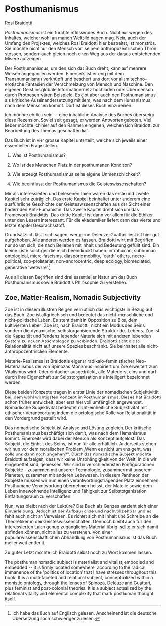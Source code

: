 # Posthumanismus

Rosi Braidotti

*Posthumanismus* ist ein furchteinflössendes Buch. Nicht nur wegen des Inhaltes, welcher wohl an manch Weltbild nagen mag. Nein, auch der Umfang des Projektes, welches Rosi Braidotti hier bestreitet, ist monströs. Sie möchte nicht nur den Mensch vom seinem anthropozentrischen Thron stossen, sondern auch gleich noch einen Weg aus der daraus entstehenden Misere aufzeigen.

Der Posthumanismus, um den sich das Buch dreht, kann auf mehrere Weisen angegangen werden. Einerseits ist er eng mit dem Transhumanismus verknüpft und beschert uns dort vor allem techno-erotische Fantasien der Verschmelzung von Mensch und Maschine. Den eigenen Geist ins globale Informationsnetz hochladen oder Übermensch durch Prothesen wären Beispiele. Es gibt aber auch den Posthumanismus als kritische Auseinandersetzung mit dem, was nach dem Humanismus, nach dem Menschen kommt. Dort ist dieses Buch einzureihen.

Ich möchte ehrlich sein -- eine inhaltliche Analyse des Buches übersteigt diese Rezension. Soviel seit gesagt, es werden Antworten geboten. Viel lieber möchte ich hier auf den Rahmen eingehen, welchen sich Braidotti zur Bearbeitung des Themas geschaffen hat.

Das Buch ist in vier grosse Kapitel unterteilt, welche sich jeweils einer essentiellen Frage stellen.

1.  Was ist Posthumanismus?

2.  Wo ist des Menschen Platz in der posthumanen Kondition?

3.  Wie erzeugt Posthumanismus seine eigene Unmenschlichkeit?

4.  Wie beeinflusst der Posthumanismus die Geisteswissenschaften?

Mir als interessierten und belesenen Laien waren das erste und zweite Kapitel sehr zuträglich. Das erste Kapitel beinhaltet unter anderem eine ausführliche Geschichte der Geisteswissenschaften aus der Sicht einer hadernden Anti-Humanistin. Das zweite Kapitel dreht sich um das Framework Braidottis. Das dritte Kapitel ist dann vor allem für die Ethiker unter den Lesern interessant. Für die Akademiker liefert dann das vierte und letzte Kapitel Gesprächsstoff.

Grundsätzlich lässt sich sagen, wer gerne Deleuze-Guattari liest ist hier gut aufgehoben. Alle anderen werden es hassen. Braidotti wirft mit Begriffen nur so um sich, die nach Belieben mit Inhalt und Bedeutung gefüllt sind. Ein kleine Liste solchiger die mich beeindruckt haben: infrahuman, subhuman ontological, micro-fascisms, diasporic mobility, 'earth' others, necro-political, zoo-proletariat, non-androcentric, deep ecology, biomediated, generative 'wetware'.[^1]

Aus all diesen Begriffen sind drei essentieller Natur um das Buch Posthumanismus sowie Braidottis Philosophie zu verstehen.

## Zoe, Matter-Realism, Nomadic Subjectivity

Zoe ist in diesem illustren Reigen vermutlich das wichtigste in Bezug auf das Buch. Zoe ist altgriechisch und bedeutet das nicht-menschliche und nicht-politische Leben. Es steht damit in Opposition zu Bios, dem kultivierten Leben. Zoe ist, nach Braidotti, nicht ein Modus des Seins sondern die dynamische, selbstorganisierende Struktur des Lebens. Zoe ist die Kapazität und Tendenz lebender Materie sich mit anderen lebenden System zu neuen Assemblagen zu verbinden. Braidotti sieht diese Relationalität nicht auf unsere Spezies beschränkt. Sie beinhaltet alle nicht-anthropozentrischen Elemente.

Materie-Realismus ist Braidottis eigener radikalo-feministischer Neo-Materialismus der von Spinozas Monismus inspiriert um Zoe erweitert zum Vitalismus wird. Oder einfacher ausgedrückt, alle Materie ist eins und darf durch ihre Eigenschaft zur Selbstorganisation als intelligent bezeichnet werden.

Diese beiden Konzepte tragen in erster Linie der nomadischen Subjektivität bei, dem wohl wichtigsten Konzept im Posthumanismus. Dieses hat Braidotti schon früher entwickelt, aber erst hier voll umfänglich angewendet. Nomadische Subjektivität bedeutet nicht-einheitliche Subjektivität mit ethischer Verantwortung indem die ontologische Rolle von Relationalität in den Vordergrund gestellt wird.

Das nomadische Subjekt ist Analyse und Lösung zugleich. Der kritische Posthumanismus beschäftigt sich damit, was nach dem Humanismus kommt. Einerseits wird dabei der Mensch als Konzept aufgelöst. Das Subjekt, die Einheit des Seins, ist nun für alle erhältlich. Anderseits stehen wir nun vor dem moralischen Problem „Wenn es nicht um uns geht, was solls uns dann noch angehen?". Durch das nomadische Subjekt möchte Braidotti aufzeigen, dass wir keine Unabhängigkeit von der Welt, in die wir eingebettet sind, geniessen. Wir sind in verschiedensten Konfigurationen Subjekte - zusammen mit unserer Technologie, zusammen mit unserem Planeten, zusammen mit anderen Lebewesen. In diesem Pantheon der Subjekte müssen wir nun einen verantwortungstragenden Platz einnehmen. Posthumane Verantwortung übernehmen heisst, der Materie sowie dem Leben innewohnende Intelligenz und Fähigkeit zur Selbstorganisation Entfaltungsraum zu verschaffen.

Nun, was bleibt nach der Lektüre? Das Buch als Ganzes entzieht sich einer Einverleibung. Jedoch ist der Aufbau solide und nachvollziehbar und es fehlt auch nicht an Verweisen. Es richtet sich mit Inhalt und Schreibe an die Theoretiker in den Geisteswissenschaften. Dennoch bleibt auch für den interessierten Laien genug zugängliches Material übrig, sollte er sich damit abfinden können, nicht alles zu verstehen. Von einer populärwissenschaftlichen Abhandlung von Posthumanismus ist das Buch meilenweit entfernt.

Zu guter Letzt möchte ich Braidotti selbst noch zu Wort kommen lassen.

The posthuman nomadic subject is materialist and vitalist, embodied and embedded -- it is firmly located somewhere, according to the radical immanence of the 'politics of location' that I have stressed throughout this book. It is a multi-faceted and relational subject, conceptualized within a monistic ontology, through the lenses of Spinoza, Deleuze and Guattari, plus feminist and post-colonial theories. It is a subject actualized by the relational vitality and elemental complexity that mark posthuman thought itself.

[^1]: Ich habe das Buch auf Englisch gelesen. Anscheinend ist die deutsche Übersetzung noch schwieriger zu lesen.
